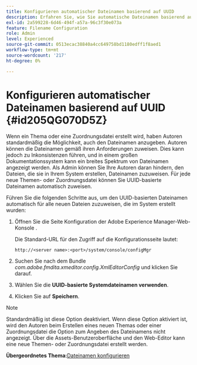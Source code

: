 ```yaml
---
title: Konfigurieren automatischer Dateinamen basierend auf UUID
description: Erfahren Sie, wie Sie automatische Dateinamen basierend auf der UUID konfigurieren
exl-id: 2a599228-6d46-494f-a57a-96c3f30e073a
feature: Filename Configuration
role: Admin
level: Experienced
source-git-commit: 0513ecac38840a4cc649758bd1180edff1f8aed1
workflow-type: tm+mt
source-wordcount: '217'
ht-degree: 0%

---
```


# Konfigurieren automatischer Dateinamen basierend auf UUID {#id205QG070D5Z}

Wenn ein Thema oder eine Zuordnungsdatei erstellt wird, haben Autoren standardmäßig die Möglichkeit, auch den Dateinamen anzugeben. Autoren können die Dateinamen gemäß ihren Anforderungen zuweisen. Dies kann jedoch zu Inkonsistenzen führen, und in einem großen Dokumentationssystem kann ein breites Spektrum von Dateinamen angezeigt werden. Als Admin können Sie Ihre Autoren daran hindern, den Dateien, die sie in Ihrem System erstellen, Dateinamen zuzuweisen. Für jede neue Themen- oder Zuordnungsdatei können Sie UUID-basierte Dateinamen automatisch zuweisen.

Führen Sie die folgenden Schritte aus, um den UUID-basierten Dateinamen automatisch für alle neuen Dateien zuzuweisen, die im System erstellt wurden:

1. Öffnen Sie die Seite Konfiguration der Adobe Experience Manager-Web-Konsole .

   Die Standard-URL für den Zugriff auf die Konfigurationsseite lautet:

   ```http
   http://<server name>:<port>/system/console/configMgr
   ```

1. Suchen Sie nach dem Bundle *com.adobe.fmdita.xmeditor.config.XmlEditorConfig* und klicken Sie darauf.

1. Wählen Sie die **UUID-basierte Systemdateinamen verwenden**.

1. Klicken Sie auf **Speichern**.


>[!NOTE]
>
> Standardmäßig ist diese Option deaktiviert. Wenn diese Option aktiviert ist, wird den Autoren beim Erstellen eines neuen Themas oder einer Zuordnungsdatei die Option zum Angeben des Dateinamens nicht angezeigt. Über die Assets-Benutzeroberfläche und den Web-Editor kann eine neue Themen- oder Zuordnungsdatei erstellt werden.

**Übergeordnetes Thema:**&#x200B;[ Dateinamen konfigurieren](conf-file-names.md)
